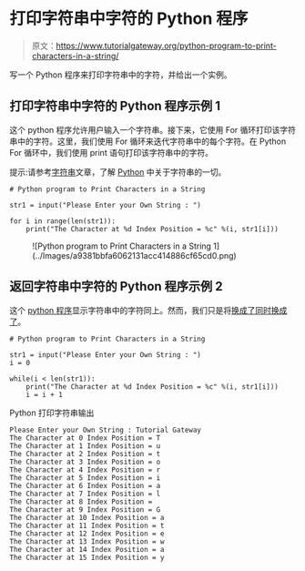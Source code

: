 # 打印字符串中字符的 Python 程序

> 原文：<https://www.tutorialgateway.org/python-program-to-print-characters-in-a-string/>

写一个 Python 程序来打印字符串中的字符，并给出一个实例。

## 打印字符串中字符的 Python 程序示例 1

这个 python 程序允许用户输入一个字符串。接下来，它使用 For 循环打印该字符串中的字符。这里，我们使用 For 循环来迭代字符串中的每个字符。在 Python For 循环中，我们使用 print 语句打印该字符串中的字符。

提示:请参考[字符串](https://www.tutorialgateway.org/python-string/)文章，了解 [Python](https://www.tutorialgateway.org/python-tutorial/) 中关于字符串的一切。

```
# Python program to Print Characters in a String

str1 = input("Please Enter your Own String : ")

for i in range(len(str1)):
    print("The Character at %d Index Position = %c" %(i, str1[i]))
```

<figure class="wp-block-image">![Python program to Print Characters in a String 1](../Images/a9381bbfa6062131acc414886cf65cd0.png)</figure>

## 返回字符串中字符的 Python 程序示例 2

这个 [python 程序](https://www.tutorialgateway.org/python-programming-examples/)显示字符串中的字符同上。然而，我们只是将[换成了](https://www.tutorialgateway.org/python-for-loop/)[同时换成了](https://www.tutorialgateway.org/python-while-loop/)。

```
# Python program to Print Characters in a String

str1 = input("Please Enter your Own String : ")
i = 0

while(i < len(str1)):
    print("The Character at %d Index Position = %c" %(i, str1[i]))
    i = i + 1
```

Python 打印字符串输出

```
Please Enter your Own String : Tutorial Gateway
The Character at 0 Index Position = T
The Character at 1 Index Position = u
The Character at 2 Index Position = t
The Character at 3 Index Position = o
The Character at 4 Index Position = r
The Character at 5 Index Position = i
The Character at 6 Index Position = a
The Character at 7 Index Position = l
The Character at 8 Index Position =  
The Character at 9 Index Position = G
The Character at 10 Index Position = a
The Character at 11 Index Position = t
The Character at 12 Index Position = e
The Character at 13 Index Position = w
The Character at 14 Index Position = a
The Character at 15 Index Position = y
```